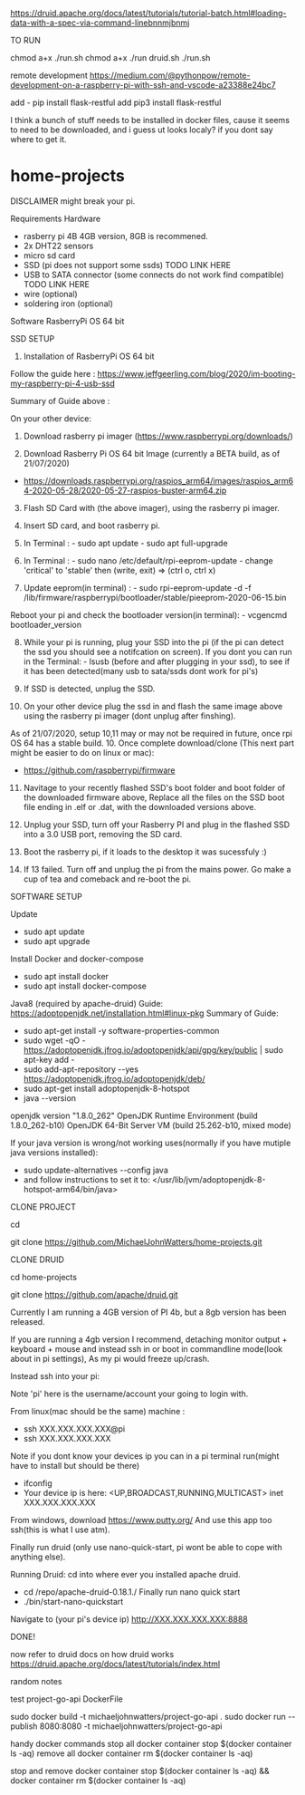 
https://druid.apache.org/docs/latest/tutorials/tutorial-batch.html#loading-data-with-a-spec-via-command-linebnnmjbnmj

TO RUN

chmod a+x ./run.sh
chmod a+x ./run druid.sh
./run.sh


remote development
https://medium.com/@pythonpow/remote-development-on-a-raspberry-pi-with-ssh-and-vscode-a23388e24bc7


add - pip install flask-restful
add pip3 install flask-restful

I think a bunch of stuff needs to be installed in docker files, cause it seems to need to be downloaded, and i guess ut looks localy? if you dont say where to get it.


# home-projects

DISCLAIMER might break your pi.


Requirements
Hardware 
- rasberry pi 4B 4GB version, 8GB is recommened.
- 2x DHT22 sensors
- micro sd card
- SSD (pi does not support some ssds) TODO LINK HERE
- USB to SATA connector (some connects do not work find compatible) TODO LINK HERE
- wire (optional)
- soldering iron (optional)

Software
RasberryPi OS 64 bit

SSD SETUP

1. Installation of RasberryPi OS 64 bit

Follow the guide here : https://www.jeffgeerling.com/blog/2020/im-booting-my-raspberry-pi-4-usb-ssd

Summary of Guide above :

On your other device:
1. Download rasberry pi imager (https://www.raspberrypi.org/downloads/)

2. Download Rasberry Pi OS 64 bit Image (currently a BETA build, as of 21/07/2020)
  - https://downloads.raspberrypi.org/raspios_arm64/images/raspios_arm64-2020-05-28/2020-05-27-raspios-buster-arm64.zip

3. Flash SD Card with (the above imager), using the rasberry pi imager.

4. Insert SD card, and boot rasberry pi.

5. In Terminal :
                - sudo apt update
                - sudo apt full-upgrade

6. In Terminal :
                - sudo nano /etc/default/rpi-eeprom-update
                - change 'critical' to 'stable' then (write, exit) => (ctrl o, ctrl x) 
                
7. Update eeprom(in terminal) :
                - sudo rpi-eeprom-update -d -f /lib/firmware/raspberrypi/bootloader/stable/pieeprom-2020-06-15.bin

Reboot your pi and check the bootloader version(in terminal):
                                        - vcgencmd bootloader_version


8. While your pi is running, plug your SSD into the pi (if the pi can detect the ssd you should see a notifcation on screen).
   If you dont you can run in the Terminal:
        - lsusb (before and after plugging in your ssd), to see if it has been detected(many usb to sata/ssds dont work for pi's)
        
8. If SSD is detected, unplug the SSD.

9. On your other device plug the ssd in and flash the same image above using the rasberry pi imager (dont unplug after finshing).

As of 21/07/2020, setup 10,11 may or may not be required in future, once rpi OS 64 has a stable build.
10. Once complete download/clone (This next part might be easier to do on linux or mac):
- https://github.com/raspberrypi/firmware

11. Navitage to your recently flashed SSD's boot folder and boot folder of the downloaded firmware above,
    Replace all the files on the SSD boot file ending in .elf or .dat, with the downloaded versions above.
    
12. Unplug your SSD, turn off your Rasberry PI and plug in the flashed SSD into a 3.0 USB port, removing the SD card.

13. Boot the rasberry pi, if it loads to the desktop it was sucessfuly :)

14. If 13 failed. Turn off and unplug the pi from the mains power. Go make a cup of tea and comeback and re-boot the pi.


SOFTWARE SETUP 

Update
- sudo apt update
- sudo apt upgrade

Install Docker and docker-compose
- sudo apt install docker
- sudo apt install docker-compose

Java8 (required by apache-druid)
Guide: https://adoptopenjdk.net/installation.html#linux-pkg
Summary of Guide:
- sudo apt-get install -y software-properties-common
- sudo wget -qO - https://adoptopenjdk.jfrog.io/adoptopenjdk/api/gpg/key/public | sudo apt-key add -
- sudo add-apt-repository --yes https://adoptopenjdk.jfrog.io/adoptopenjdk/deb/
- sudo apt-get install adoptopenjdk-8-hotspot
- java --version

openjdk version "1.8.0_262"
OpenJDK Runtime Environment (build 1.8.0_262-b10)
OpenJDK 64-Bit Server VM (build 25.262-b10, mixed mode)

If your java version is wrong/not working uses(normally if you have mutiple java versions installed): 
- sudo update-alternatives --config java
- and follow instructions to set it to: </usr/lib/jvm/adoptopenjdk-8-hotspot-arm64/bin/java>
 
CLONE PROJECT

cd <your repo>

git clone https://github.com/MichaelJohnWatters/home-projects.git

CLONE DRUID

cd home-projects

git clone https://github.com/apache/druid.git
 



Currently I am running a 4GB version of PI 4b, but a 8gb version has been released.

If you are running a 4gb version I recommend, detaching monitor output + keyboard + mouse and instead ssh in or boot in commandline mode(look about in pi settings), As my pi would freeze up/crash.


Instead ssh into your pi:

Note 'pi' here is the username/account your going to login with.

From linux(mac should be the same) machine : 
- ssh XXX.XXX.XXX.XXX@pi
- ssh XXX.XXX.XXX.XXX

Note if you dont know your devices ip you can in a pi terminal run(might have to install but should be there)
- ifconfig
- Your device ip is here: <UP,BROADCAST,RUNNING,MULTICAST> inet XXX.XXX.XXX.XXX
 
From windows, download https://www.putty.org/
And use this app too ssh(this is what I use atm).

Finally run druid (only use nano-quick-start, pi wont be able to cope with anything else).

Running Druid:
cd into where ever you installed apache druid.
- cd /repo/apache-druid-0.18.1./
Finally run nano quick start 
- ./bin/start-nano-quickstart

Navigate to (your pi's device ip)
http://XXX.XXX.XXX.XXX:8888

DONE!

now refer to druid docs on how druid works https://druid.apache.org/docs/latest/tutorials/index.html
















random notes

test project-go-api DockerFile

sudo docker build -t michaeljohnwatters/project-go-api .
sudo docker run --publish 8080:8080 -t michaeljohnwatters/project-go-api



handy docker commands
stop all
docker container stop $(docker container ls -aq)
remove all
docker container rm $(docker container ls -aq)

stop and remove
docker container stop $(docker container ls -aq) && docker container rm $(docker container ls -aq)
